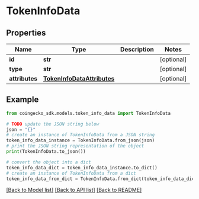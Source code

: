 # TokenInfoData


## Properties

Name | Type | Description | Notes
------------ | ------------- | ------------- | -------------
**id** | **str** |  | [optional] 
**type** | **str** |  | [optional] 
**attributes** | [**TokenInfoDataAttributes**](TokenInfoDataAttributes.md) |  | [optional] 

## Example

```python
from coingecko_sdk.models.token_info_data import TokenInfoData

# TODO update the JSON string below
json = "{}"
# create an instance of TokenInfoData from a JSON string
token_info_data_instance = TokenInfoData.from_json(json)
# print the JSON string representation of the object
print(TokenInfoData.to_json())

# convert the object into a dict
token_info_data_dict = token_info_data_instance.to_dict()
# create an instance of TokenInfoData from a dict
token_info_data_from_dict = TokenInfoData.from_dict(token_info_data_dict)
```
[[Back to Model list]](../README.md#documentation-for-models) [[Back to API list]](../README.md#documentation-for-api-endpoints) [[Back to README]](../README.md)


